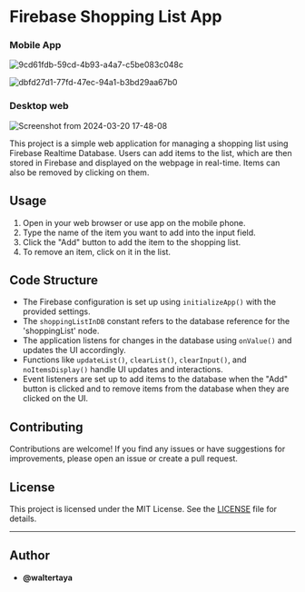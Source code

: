 # Firebase Shopping List App

### Mobile App

![9cd61fdb-59cd-4b93-a4a7-c5be083c048c](https://github.com/waltertaya/Firebase-Shopping-List-App/assets/126944679/a77c6dea-a091-40cc-a6da-eb64c67cea1f)

![dbfd27d1-77fd-47ec-94a1-b3bd29aa67b0](https://github.com/waltertaya/Firebase-Shopping-List-App/assets/126944679/900e8bfe-d9cd-46fe-a769-d7df20c4b213)

### Desktop web

![Screenshot from 2024-03-20 17-48-08](https://github.com/waltertaya/Firebase-Shopping-List-App/assets/126944679/43009d71-d8ac-46fb-a96d-609efa4c5222)


This project is a simple web application for managing a shopping list using Firebase Realtime Database. Users can add items to the list, which are then stored in Firebase and displayed on the webpage in real-time. Items can also be removed by clicking on them.

## Usage

1. Open in your web browser or use app on the mobile phone.
2. Type the name of the item you want to add into the input field.
3. Click the "Add" button to add the item to the shopping list.
4. To remove an item, click on it in the list.

## Code Structure

- The Firebase configuration is set up using `initializeApp()` with the provided settings.
- The `shoppingListInDB` constant refers to the database reference for the 'shoppingList' node.
- The application listens for changes in the database using `onValue()` and updates the UI accordingly.
- Functions like `updateList()`, `clearList()`, `clearInput()`, and `noItemsDisplay()` handle UI updates and interactions.
- Event listeners are set up to add items to the database when the "Add" button is clicked and to remove items from the database when they are clicked on the UI.

## Contributing

Contributions are welcome! If you find any issues or have suggestions for improvements, please open an issue or create a pull request.

## License

This project is licensed under the MIT License. See the [LICENSE](LICENSE) file for details.

---

## Author

- **@waltertaya**
